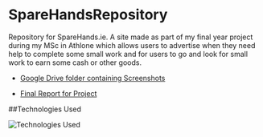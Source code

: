 # SpareHandsRepository
Repository for SpareHands.ie. A site made as part of my final year project during my MSc in Athlone which allows users to advertise when they need help to complete some small work and for users to go and look for small work to earn some cash or other goods.


* [Google Drive folder containing Screenshots](https://drive.google.com/folderview?id=0B5C9bCkKop7HQ0laTjVXeVRxcHM&usp=sharing)

* [Final Report for Project](https://drive.google.com/file/d/0B5C9bCkKop7HcHRCc1Z6SmE0NDA/view?usp=sharing)

##Technologies Used

![Technologies Used](https://github.com/AnotherSamPower/SpareHandsRepository/blob/master/Technologies.Used.png)
